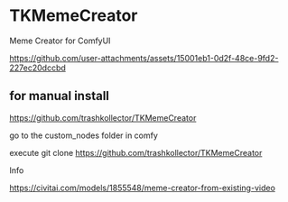 # TKMemeCreator
Meme Creator for ComfyUI



https://github.com/user-attachments/assets/15001eb1-0d2f-48ce-9fd2-227ec20dccbd




for manual install
---------------------
https://github.com/trashkollector/TKMemeCreator

go to the custom_nodes folder in comfy

execute 
git clone https://github.com/trashkollector/TKMemeCreator

Info

https://civitai.com/models/1855548/meme-creator-from-existing-video



